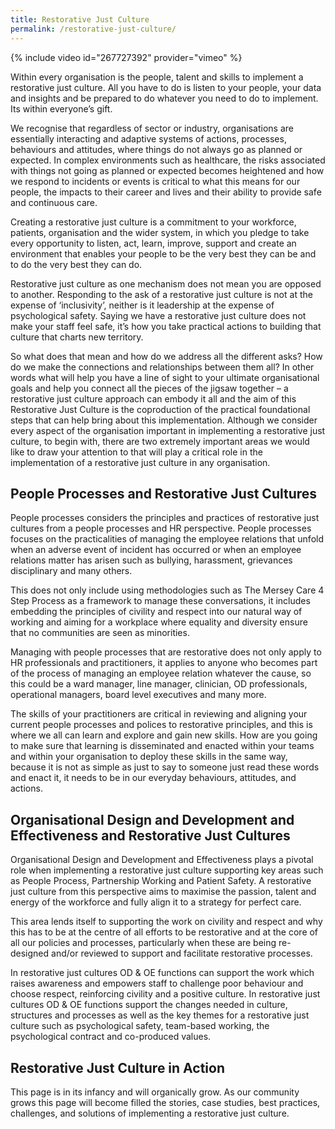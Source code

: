 ```yaml
---
title: Restorative Just Culture
permalink: /restorative-just-culture/
---
```


{% include video id="267727392" provider="vimeo" %}

Within every organisation is the people, talent and skills to implement a restorative just culture. All you have to do is listen to your people, your data and insights and be prepared to do whatever you need to do to implement. Its within everyone’s gift.

We recognise that regardless of sector or industry, organisations are essentially interacting and adaptive systems of actions, processes, behaviours and attitudes, where things do not always go as planned or expected. In complex environments such as healthcare, the risks associated with things not going as planned or expected becomes heightened and how we respond to incidents or events is critical to what this means for our people, the impacts to their career and lives and their ability to provide safe and continuous care.

Creating a restorative just culture is a commitment to your workforce, patients, organisation and the wider system, in which you pledge to take every opportunity to listen, act, learn, improve, support and create an environment that enables your people to be the very best they can be and to do the very best they can do.

Restorative just culture as one mechanism does not mean you are opposed to another. Responding to the ask of a restorative just culture is not at the expense of ‘inclusivity’, neither is it leadership at the expense of psychological safety. Saying we have a restorative just culture does not make your staff feel safe, it’s how you take practical actions to building that culture that charts new territory.

So what does that mean and how do we address all the different asks? How do we make the connections and relationships between them all? In other words what will help you have a line of sight to your ultimate organisational goals and help you connect all the pieces of the jigsaw together – a restorative just culture approach can embody it all and the aim of this Restorative Just Culture is the coproduction of the practical foundational steps that can help bring about this implementation. Although we consider every aspect of the organisation important in implementing a restorative just culture, to begin with, there are two extremely important areas we would like to draw your attention to that will play a critical role in the implementation of a restorative just culture in any organisation.

## People Processes and Restorative Just Cultures

People processes considers the principles and practices of restorative just cultures from a people processes and HR perspective. People processes focuses on the practicalities of managing the employee relations that unfold when an adverse event of incident has occurred or when an employee relations matter has arisen such as bullying, harassment, grievances disciplinary and many others.

This does not only include using methodologies such as The Mersey Care 4 Step Process as a framework to manage these conversations, it includes embedding the principles of civility and respect into our natural way of working and aiming for a workplace where equality and diversity ensure that no communities are seen as minorities.

Managing with people processes that are restorative does not only apply to HR professionals and practitioners, it applies to anyone who becomes part of the process of managing an employee relation whatever the cause, so this could be a ward manager, line manager, clinician, OD professionals, operational managers, board level executives and many more.

The skills of your practitioners are critical in reviewing and aligning your current people processes and polices to restorative principles, and this is where we all can learn and explore and gain new skills. How are you going to make sure that learning is disseminated and enacted within your teams and within your organisation to deploy these skills in the same way, because it is not as simple as just to say to someone just read these words and enact it, it needs to be in our everyday behaviours, attitudes, and actions.

## Organisational Design and Development and Effectiveness and Restorative Just Cultures

Organisational Design and Development and Effectiveness plays a pivotal role when implementing a restorative just culture supporting key areas such as People Process, Partnership Working and Patient Safety. A restorative just culture from this perspective aims to maximise the passion, talent and energy of the workforce and fully align it to a strategy for perfect care.

This area lends itself to supporting the work on civility and respect and why this has to be at the centre of all efforts to be restorative and at the core of all our policies and processes, particularly when these are being re-designed and/or reviewed to support and facilitate restorative processes.

In restorative just cultures OD &amp; OE functions can support the work which raises awareness and empowers staff to challenge poor behaviour and choose respect, reinforcing civility and a positive culture. In restorative just cultures OD &amp; OE functions support the changes needed in culture, structures and processes as well as the key themes for a restorative just culture such as psychological safety, team-based working, the psychological contract and co-produced values.

## Restorative Just Culture in Action

This page is in its infancy and will organically grow. As our community grows this page will become filled the stories, case studies, best practices, challenges, and solutions of implementing a restorative just culture.
